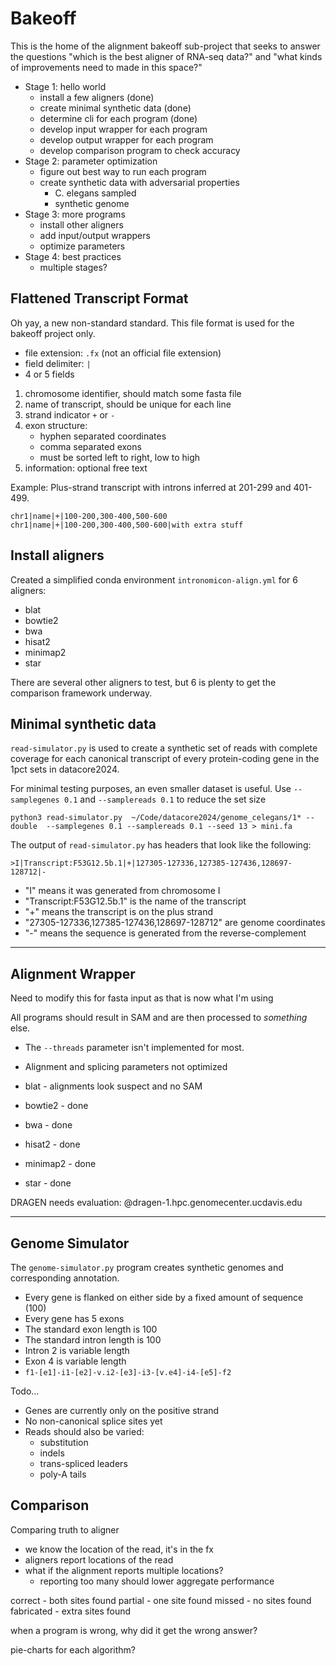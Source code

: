 Bakeoff
=======

This is the home of the alignment bakeoff sub-project that seeks to answer the
questions "which is the best aligner of RNA-seq data?" and "what kinds of
improvements need to made in this space?"

- Stage 1: hello world
	- install a few aligners (done)
	- create minimal synthetic data (done)
	- determine cli for each program (done)
	- develop input wrapper for each program
	- develop output wrapper for each program
	- develop comparison program to check accuracy
- Stage 2: parameter optimization
	- figure out best way to run each program
	- create synthetic data with adversarial properties
		- C. elegans sampled
		- synthetic genome
- Stage 3: more programs
	- install other aligners
	- add input/output wrappers
	- optimize parameters
- Stage 4: best practices
	- multiple stages?

## Flattened Transcript Format ##

Oh yay, a new non-standard standard. This file format is used for the bakeoff
project only.

- file extension: `.fx` (not an official file extension)
- field delimiter: `|`
- 4 or 5 fields

1. chromosome identifier, should match some fasta file
2. name of transcript, should be unique for each line
3. strand indicator `+` or `-`
4. exon structure:
	- hyphen separated coordinates
	- comma separated exons
	- must be sorted left to right, low to high
5. information: optional free text

Example: Plus-strand transcript with introns inferred at 201-299 and 401-499.

```
chr1|name|+|100-200,300-400,500-600
chr1|name|+|100-200,300-400,500-600|with extra stuff
```

## Install aligners ##

Created a simplified conda environment `intronomicon-align.yml` for 6 aligners:

- blat
- bowtie2
- bwa
- hisat2
- minimap2
- star

There are several other aligners to test, but 6 is plenty to get the comparison
framework underway.

## Minimal synthetic data ##

`read-simulator.py` is used to create a synthetic set of reads with complete
coverage for each canonical transcript of every protein-coding gene in the 1pct
sets in datacore2024.

For minimal testing purposes, an even smaller dataset is useful. Use
`--samplegenes 0.1` and `--samplereads 0.1` to reduce the set size

```
python3 read-simulator.py  ~/Code/datacore2024/genome_celegans/1* --double  --samplegenes 0.1 --samplereads 0.1 --seed 13 > mini.fa
```

The output of `read-simulator.py` has headers that look like the following:

```
>I|Transcript:F53G12.5b.1|+|127305-127336,127385-127436,128697-128712|-
```

- "I" means it was generated from chromosome I
- "Transcript:F53G12.5b.1" is the name of the transcript
- "+" means the transcript is on the plus strand
- "27305-127336,127385-127436,128697-128712" are genome coordinates
- "-" means the sequence is generated from the reverse-complement

------------------------------------------------------------------------------

## Alignment Wrapper ##

Need to modify this for fasta input as that is now what I'm using

All programs should result in SAM and are then processed to _something_ else.

- The `--threads` parameter isn't implemented for most.
- Alignment and splicing parameters not optimized

- blat - alignments look suspect and no SAM
- bowtie2 - done
- bwa - done
- hisat2 - done
- minimap2 - done
- star - done

DRAGEN needs evaluation: @dragen-1.hpc.genomecenter.ucdavis.edu

------------------------------------------------------------------------------

## Genome Simulator ##

The `genome-simulator.py` program creates synthetic genomes and corresponding
annotation.

- Every gene is flanked on either side by a fixed amount of sequence (100)
- Every gene has 5 exons
- The standard exon length is 100
- The standard intron length is 100
- Intron 2 is variable length
- Exon 4 is variable length
- `f1-[e1]-i1-[e2]-v.i2-[e3]-i3-[v.e4]-i4-[e5]-f2`

Todo...

- Genes are currently only on the positive strand
- No non-canonical splice sites yet
- Reads should also be varied:
	- substitution
	- indels
	- trans-spliced leaders
	- poly-A tails




## Comparison ##

Comparing truth to aligner

- we know the location of the read, it's in the fx
- aligners report locations of the read
- what if the alignment reports multiple locations?
	- reporting too many should lower aggregate performance

correct - both sites found
partial - one site found
missed - no sites found
fabricated - extra sites found


when a program is wrong, why did it get the wrong answer?


pie-charts for each algorithm?
